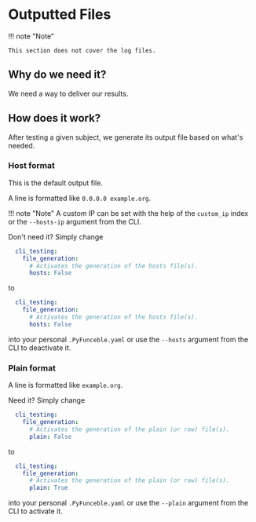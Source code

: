# Outputted Files

!!! note "Note"

    This section does not cover the log files.

## Why do we need it?

We need a way to deliver our results.

## How does it work?

After testing a given subject, we generate its output file based on what's
needed.

### Host format

This is the default output file.

A line is formatted like `0.0.0.0 example.org`.

!!! note "Note"
    A custom IP can be set with the help of the `custom_ip` index or the
    `--hosts-ip` argument from the CLI.

Don't need it? Simply change

```yaml
  cli_testing:
    file_generation:
      # Activates the generation of the hosts file(s).
      hosts: False
```

to

```yaml
  cli_testing:
    file_generation:
      # Activates the generation of the hosts file(s).
      hosts: False
```

into your personal `.PyFunceble.yaml` or use the `--hosts` argument
from the CLI to deactivate it.


### Plain format

A line is formatted like `example.org`.

Need it? Simply change

```yaml
  cli_testing:
    file_generation:
      # Activates the generation of the plain (or raw) file(s).
      plain: False
```

to

```yaml
  cli_testing:
    file_generation:
      # Activates the generation of the plain (or raw) file(s).
      plain: True
```

into your personal `.PyFunceble.yaml` or use the `--plain` argument
from the CLI to activate it.
